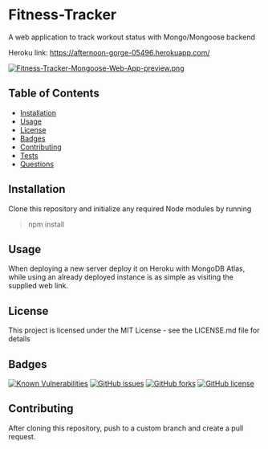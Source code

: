 # Fitness-Tracker

A web application to track workout status with Mongo/Mongoose backend

Heroku link:
https://afternoon-gorge-05496.herokuapp.com/

[![Fitness-Tracker-Mongoose-Web-App-preview.png](https://i.postimg.cc/Y9gTQm3c/Fitness-Tracker-Mongoose-Web-App-preview.png)](https://postimg.cc/gXzMWjQ4)

## Table of Contents
- [Installation](https://github.com/johannsp/CWRUBC-Fitness-Tracker#Installation) 
- [Usage](https://github.com/johannsp/CWRUBC-Fitness-Tracker#Usage) 
- [License](https://github.com/johannsp/CWRUBC-Fitness-Tracker#License) 
- [Badges](https://github.com/johannsp/CWRUBC-Fitness-Tracker#Badges) 
- [Contributing](https://github.com/johannsp/CWRUBC-Fitness-Tracker#Contributing) 
- [Tests](https://github.com/johannsp/CWRUBC-Fitness-Tracker#Tests) 
- [Questions](https://github.com/johannsp/CWRUBC-Fitness-Tracker#Questions) 

## Installation

Clone this repository and initialize any required Node modules by running
> npm install

## Usage

When deploying a new server deploy it on Heroku with MongoDB Atlas, while using
an already deployed instance is as simple as visiting the supplied web link.

## License

This project is licensed under the MIT License -
see the LICENSE.md file for details

## Badges

[![Known Vulnerabilities](https://snyk.io/test/github/johannsp/CWRUBC-Fitness-Tracker/badge.svg?targetFile=package.json)](https://snyk.io/test/github/johannsp/CWRUBC-Fitness-Tracker)
[![GitHub issues](https://img.shields.io/github/issues/johannsp/CWRUBC-Fitness-Tracker)](https://img.shields.io/github/issues/johannsp/CWRUBC-Fitness-Tracker)
[![GitHub forks](https://img.shields.io/github/forks/johannsp/CWRUBC-Fitness-Tracker)](https://img.shields.io/github/forks/johannsp/CWRUBC-Fitness-Tracker)
[![GitHub license](https://img.shields.io/github/license/johannsp/CWRUBC-Fitness-Tracker)](https://img.shields.io/github/license/johannsp/CWRUBC-Fitness-Tracker)

## Contributing

After cloning this repository, push to a custom branch and create a pull request.

